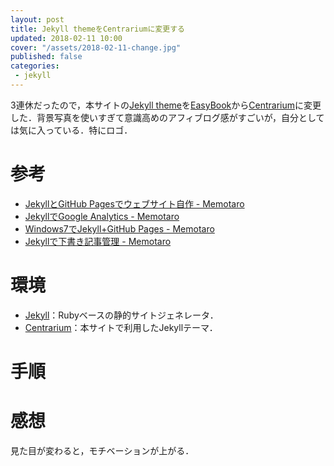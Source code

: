 ```yaml
---
layout: post
title: Jekyll themeをCentrariumに変更する
updated: 2018-02-11 10:00
cover: "/assets/2018-02-11-change.jpg"
published: false
categories:
 - jekyll
---
```


3連休だったので，本サイトの[Jekyll theme](http://jekyllthemes.org/)を[EasyBook](https://github.com/laobubu/jekyll-theme-EasyBook)から[Centrarium](https://github.com/bencentra/centrarium)に変更した．背景写真を使いすぎて意識高めのアフィブログ感がすごいが，自分としては気に入っている．特にロゴ．

# 参考
- [JekyllとGitHub Pagesでウェブサイト自作 - Memotaro](https://haltaro.github.io/2017/07/30/first-post)
- [JekyllでGoogle Analytics - Memotaro](https://haltaro.github.io/2017/08/04/set-google-analytics)
- [Windows7でJekyll+GitHub Pages - Memotaro](https://haltaro.github.io/2017/10/15/jekyll-windows)
- [Jekyllで下書き記事管理 - Memotaro](https://haltaro.github.io/2017/10/25/jekyll-drafts)

# 環境

- [Jekyll](https://jekyllrb-ja.github.io/)：Rubyベースの静的サイトジェネレータ．
- [Centrarium](https://github.com/bencentra/centrarium)：本サイトで利用したJekyllテーマ．

# 手順

# 感想

見た目が変わると，モチベーションが上がる．
